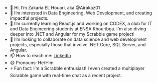 - 👋 Hi, I’m Zakaria EL Houari, aka @Airakaz01
- 👀 I’m interested in Data Engineering, Web Development, and creating impactful projects.
- 🌱 I’m currently learning React.js and working on CODEX, a club for IT and Data Engineering students at ENSA Khouribga. I'm also diving deeper into .NET and Angular for my Scrabble game project!
- 💞️ I’m looking to collaborate on data science and web development projects, especially those that involve .NET Core, SQL Server, and Angular.
- 📫 How to reach me: [LinkedIn](https://www.linkedin.com/in/zakaria-el-houari-0b2910221?lipi=urn%3Ali%3Apage%3Ad_flagship3_profile_view_base_contact_details%3BdNfwWp1BSQqYVoK%2FYpiYZA%3D%3D)
- 😄 Pronouns: He/Him
- ⚡ Fun fact: I’m a Scrabble enthusiast! I even created a multiplayer Scrabble game with real-time chat as a recent project.

<!---
Airakaz01/Airakaz01 is a ✨ special ✨ repository because its `README.md` (this file) appears on your GitHub profile.
You can click the Preview link to take a look at your changes.
--->
